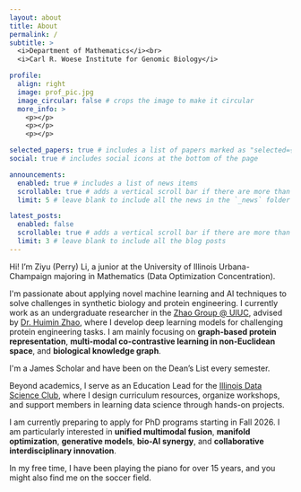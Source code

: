 ```yaml
---
layout: about
title: About
permalink: /
subtitle: >
  <i>Department of Mathematics</i><br>
  <i>Carl R. Woese Institute for Genomic Biology</i>

profile:
  align: right
  image: prof_pic.jpg
  image_circular: false # crops the image to make it circular
  more_info: >
    <p></p>
    <p></p>
    <p></p>

selected_papers: true # includes a list of papers marked as "selected={true}"
social: true # includes social icons at the bottom of the page

announcements:
  enabled: true # includes a list of news items
  scrollable: true # adds a vertical scroll bar if there are more than 3 news items
  limit: 5 # leave blank to include all the news in the `_news` folder

latest_posts:
  enabled: false
  scrollable: true # adds a vertical scroll bar if there are more than 3 new posts items
  limit: 3 # leave blank to include all the blog posts
---
```


Hi! I’m Ziyu (Perry) Li, a junior at the University of Illinois Urbana-Champaign majoring in Mathematics (Data Optimization Concentration).

I'm passionate about applying novel machine learning and AI techniques to solve challenges in synthetic biology and protein engineering. I currently work as an undergraduate researcher in the [Zhao Group @ UIUC](https://zhaogroup.chbe.illinois.edu), advised by [Dr. Huimin Zhao](https://chbe.illinois.edu/people/profile/zhao5), where I develop deep learning models for challenging protein engineering tasks. I am mainly focusing on **graph-based protein representation**, **multi-modal co-contrastive learning in non-Euclidean space**, and **biological knowledge graph**.

I'm a James Scholar and have been on the Dean’s List every semester.

Beyond academics, I serve as an Education Lead for the [Illinois Data Science Club](https://linktr.ee/illinoisdatascienceclub?utm_source=linktree_profile_share&ltsid=c5e4ec89-c19e-4700-b923-b4281395ea35), where I design curriculum resources, organize workshops, and support members in learning data science through hands-on projects.

I am currently preparing to apply for PhD programs starting in Fall 2026. I am particularly interested in **unified multimodal fusion**, **manifold optimization**, **generative models**, **bio-AI synergy**, and **collaborative interdisciplinary innovation**.

In my free time, I have been playing the piano for over 15 years, and you might also find me on the soccer field.